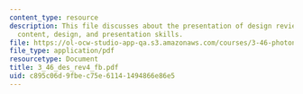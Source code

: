```yaml
---
content_type: resource
description: This file discusses about the presentation of design review which includes
  content, design, and presentation skills.
file: https://ol-ocw-studio-app-qa.s3.amazonaws.com/courses/3-46-photonic-materials-and-devices-spring-2006/c895c06d9fbec75e61141494866e86e5_3_46_des_rev4_fb.pdf
file_type: application/pdf
resourcetype: Document
title: 3_46_des_rev4_fb.pdf
uid: c895c06d-9fbe-c75e-6114-1494866e86e5
---
```

